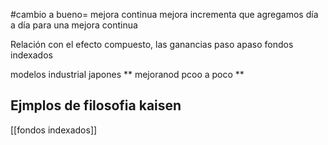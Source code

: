 #cambio a bueno= mejora continua 
mejora incrementa que agregamos día a día  para una mejora continua 

Relación con el efecto compuesto, las ganancias paso apaso 
fondos indexados

modelos industrial japones ** mejoranod pcoo a poco **
## Ejmplos de filosofia kaisen
[[fondos indexados]]

